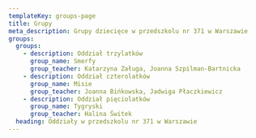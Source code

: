 ```yaml
---
templateKey: groups-page
title: Grupy
meta_description: Grupy dziecięce w przedszkolu nr 371 w Warszawie
groups:
  groups:
    - description: Oddział trzylatków
      group_name: Smerfy
      group_teacher: Katarzyna Załuga, Joanna Szpilman-Bartnicka
    - description: Oddział czterolatków
      group_name: Misie
      group_teacher: Joanna Bińkowska, Jadwiga Płaczkiewicz
    - description: Oddział pięciolatków
      group_name: Tygryski
      group_teacher: Halina Świtek
  heading: Oddziały w przedszkolu nr 371 w Warszawie
---
```

